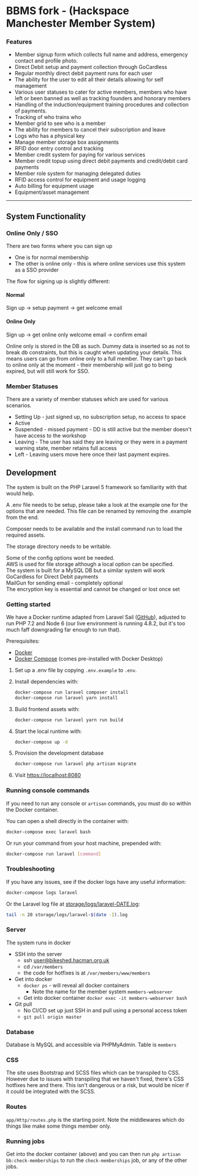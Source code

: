 BBMS fork - (Hackspace Manchester Member System)
====================

### Features
* Member signup form which collects full name and address, emergency contact and profile photo.
* Direct Debit setup and payment collection through GoCardless
* Regular monthly direct debit payment runs for each user
* The ability for the user to edit all their details allowing for self management
* Various user statuses to cater for active members, members who have left or been banned as well as tracking founders and honorary members
* Handling of the induction/equipment training procedures and collection of payments.
* Tracking of who trains who
* Member grid to see who is a member
* The ability for members to cancel their subscription and leave
* Logs who has a physical key
* Manage member storage box assignments
* RFID door entry control and tracking
* Member credit system for paying for various services
* Member credit topup using direct debit payments and credit/debit card payments
* Member role system for managing delegated duties
* RFID access control for equipment and usage logging
* Auto billing for equipment usage
* Equipment/asset management

-----


## System Functionality

### Online Only / SSO
There are two forms where you can sign up
* One is for normal membership
* The other is online only - this is where online services use this system as a SSO provider

The flow for signing up is slightly different:
#### Normal
Sign up -> setup payment -> get welcome email

#### Online Only
Sign up -> get online only welcome email -> confirm email

Online only is stored in the DB as such. Dummy data is inserted so as not to break db constraints, but this is caught when updating your details. This means users can go from online only to a full member. They can't go back to online only at the moment - their membership will just go to being expired, but will still work for SSO.


### Member Statuses
There are a variety of member statuses which are used for various scenarios.
* Setting Up - just signed up, no subscription setup, no access to space
* Active
* Suspended - missed payment - DD is still active but the member doesn't have access to the workshop
* Leaving - The user has said they are leaving or they were in a payment warning state, member retains full access
* Left - Leaving users move here once their last payment expires.

## Development
The system is built on the PHP Laravel 5 framework so familiarity with that would help.

A .env file needs to be setup, please take a look at the example one for the options that are needed.
This file can be renamed by removing the .example from the end.

Composer needs to be available and the install command run to load the required assets.

The storage directory needs to be writable. 

Some of the config options wont be needed.<br />
AWS is used for file storage although a local option can be specified.<br />
The system is built for a MySQL DB but a similar system will work<br />
GoCardless for Direct Debit payments<br />
MailGun for sending email - completely optional<br />
The encryption key is essential and cannot be changed or lost once set<br />

### Getting started

We have a Docker runtime adapted from Laravel Sail ([GitHub](https://github.com/laravel/sail)), adjusted to run PHP 7.2 and Node 6 (our live environment is running 4.8.2, but it's too much faff downgrading far enough to run that).

Prerequisites:

* [Docker](https://www.docker.com/)
* [Docker Compose](https://docs.docker.com/compose/install/) (comes pre-installed with Docker Desktop)

1. Set up a .env file by copying `.env.example` to `.env`.

2. Install dependencies with:

    ```sh
    docker-compose run laravel composer install
    docker-compose run laravel yarn install
    ```

3. Build frontend assets with:

    ```sh
    docker-compose run laravel yarn run build
    ```

4. Start the local runtime with:

    ```sh
    docker-compose up -d
    ```

5. Provision the development database

    ```sh
    docker-compose run laravel php artisan migrate
    ```

6. Visit [https://localhost:8080](https://localhost:8080)

### Running console commands

If you need to run any console or `artisan` commands, you must do so within the Docker container.

You can open a shell directly in the container with:

```sh
docker-compose exec laravel bash
```

Or run your command from your host machine, prepended with:

```sh
docker-compose run laravel [command]
```

### Troubleshooting

If you have any issues, see if the docker logs have any useful information:

```sh
docker-compose logs laravel
```

Or the Laravel log file at [storage/logs/laravel-DATE.log](./storage/logs):

```sh
tail -n 20 storage/logs/laravel-$(date -I).log
```

### Server
The system runs in docker

- SSH into the server
  - ssh user@bikeshed.hacman.org.uk
  - cd `/var/members`
  - the code for hotfixes is at `/var/members/www/members`
- Get into docker
  - `docker ps` - will reveal all docker containers
    - Note the name for the member system `members-webserver`
  - Get into docker container `docker exec -it members-webserver bash`
- Git pull
  - No CI/CD set up just SSH in and pull using a personal access token
  - `git pull origin master`

### Database
Database is MySQL and accessible via PHPMyAdmin.
Table is `members`

### CSS
The site uses Bootstrap and SCSS files which can be transpiled to CSS.
However due to issues with transpiling that we haven't fixed, there's CSS hotfixes here and there.
This isn't dangerous or a risk, but would be nicer if it could be integrated with the SCSS.

### Routes
`app/Http/routes.php` is the starting point. Note the middlewares which do things like make
some things member only.

### Running jobs
Get into the docker container (above) and you can then run `php artisan bb:check-memberships` to run the `check-memberships` job, or any of the other jobs.